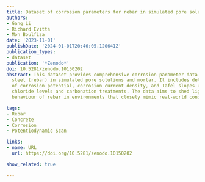 ```yaml
---
title: Dataset of corrosion parameters for rebar in simulated pore solution and mortar
authors:
- Gang Li
- Richard Evitts
- Moh Boulfiza
date: '2023-11-01'
publishDate: '2024-01-01T20:46:05.120641Z'
publication_types:
- dataset
publication: '*Zenodo*'
doi: 10.5281/zenodo.10150202
abstract: This dataset provides comprehensive corrosion parameter data for reinforcing
  steel (rebar) in simulated pore solutions and mortar. It includes detailed measurements
  of corrosion potential, corrosion current density, and Tafel slopes under various
  chloride levels and carbonation treatments. The data aims to shed light on the corrosion
  behaviour of rebar in environments that closely mimic real-world conditions.

tags:
- Rebar
- Concrete
- Corrosion
- Potentiodynamic Scan

links:
- name: URL
  url: https://doi.org/10.5281/zenodo.10150202

show_related: true

---
```

